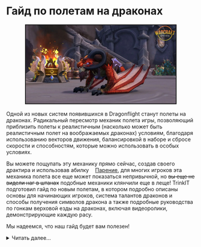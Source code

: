 # Гайд по полетам на драконах

<p align="center">
<img src="https://github.com/MagicalCow/TrinkIT-News/blob/main/Sources/Assets/Guides/Dragonflight-Dragonriding-Guide-01.jpg?raw=true" width="400" border="2" />
</p> 

Одной из новых систем появившихся в Dragonflight станут полеты на драконах. Радикальный пересмотр механик полета игры, позволяющий приблизить полеты к реалистичным (насколько может быть реалистичным полет на воображаемых драконах) условиям, благодаря использованию векторов движения, балансировкой в наборе и сбросе скорости и способностям, которые можно использовать в особых условиях.

Вы можете пощупать эту механику прямо сейчас, создав своего драктира и использовав абилку <a href="https://www.wowhead.com/ru/spell=381322"><img src="https://wow.zamimg.com/images/wow/icons/large/ability_racial_soar.jpg" width="13" height="13"/>Парение</a>, для многих игроков эта механика полета все еще может показаться непривычной, но ~~вы еще не видели наг в штанах~~ подобные механики клянчили еще в леще! TrinkIT подготовил гайд по новым полетам, в котором подробно описаны основы для начинающих игроков, система талантов драконов и способы получения символов дракона а также подробные руководства по гонкам верховой езды на драконах, включая видеоролики, демонстрирующие каждую расу.

Мы надеемся, что наш гайд будет вам полезен!

<details><summary>Читать далее...</summary>

<a name="toc"/>  

## Содержание
- [**Пункт 1**](#P1)
- [**Пункт 2**](#P1)
	- [**Подпункт 2.1**](#P2.1)
	- [**Подпункт 2.2**](#P2.2)
- [**Пункт 3**](#P1)

<a name="P1"/>  

## Пункт 1 [⇑](#toc)

</details>